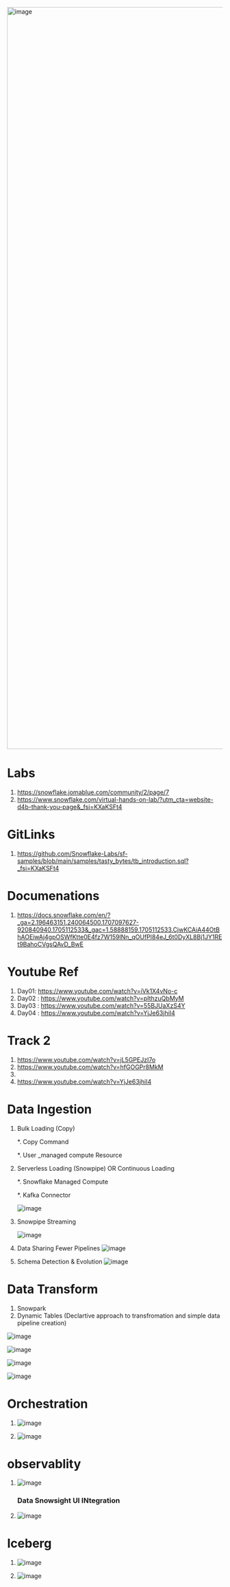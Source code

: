 
<img width="1728" alt="image" src="https://github.com/anjijava16/SnowFlakeDBUtils_RedShiftUtils/assets/5849522/760d2391-7aa8-4867-b1dd-27929ab218a8">



# Labs
1. https://snowflake.jomablue.com/community/2/page/7
1. https://www.snowflake.com/virtual-hands-on-lab/?utm_cta=website-d4b-thank-you-page&_fsi=KXaKSFt4

# GitLinks
1. https://github.com/Snowflake-Labs/sf-samples/blob/main/samples/tasty_bytes/tb_introduction.sql?_fsi=KXaKSFt4

# Documenations
1. https://docs.snowflake.com/en/?_ga=2.196463151.240064500.1707097627-920840940.1705112533&_gac=1.58888159.1705112533.CjwKCAiA44OtBhAOEiwAj4gpOSWfKtte0E4fz7W159lNn_qOUfPl84eJ_6t0DyXL8Bj1JY1REt9BahoCVgsQAvD_BwE

# Youtube Ref
1. Day01: https://www.youtube.com/watch?v=iVk1X4vNo-c
2. Day02 : https://www.youtube.com/watch?v=pIthzuQbMyM
3. Day03 : https://www.youtube.com/watch?v=55BJUaXzS4Y
4. Day04 : https://www.youtube.com/watch?v=YjJe63jhiI4

# Track 2
1. https://www.youtube.com/watch?v=jL5GPEJzI7o
2. https://www.youtube.com/watch?v=hfGOGPr8MkM
3. 
5. https://www.youtube.com/watch?v=YjJe63jhiI4


# Data Ingestion

1. Bulk Loading (Copy)

   *. Copy Command
   
   *. User _managed compute Resource

   
3. Serverless Loading (Snowpipe) OR Continuous Loading 

   *.   Snowflake Managed Compute
   
   *.   Kafka Connector


   ![image](https://github.com/anjijava16/SnowFlakeDBUtils_RedShiftUtils/assets/5849522/292f52ef-34ba-4600-959c-2c9bb91a338a)

4. Snowpipe Streaming

   ![image](https://github.com/anjijava16/SnowFlakeDBUtils_RedShiftUtils/assets/5849522/1216c912-695a-4672-9677-388c157c111b)

5. Data Sharing  Fewer Pipelines
      ![image](https://github.com/anjijava16/SnowFlakeDBUtils_RedShiftUtils/assets/5849522/62cec2ef-662c-4f72-8ba5-49ae4d8d7102)


6. Schema Detection & Evolution
   ![image](https://github.com/anjijava16/SnowFlakeDBUtils_RedShiftUtils/assets/5849522/2e2c2701-b755-4647-a9d8-f9b346473fc9)




# Data Transform 
1. Snowpark
2. Dynamic Tables (Declartive approach to transfromation and simple data pipeline creation)
   
![image](https://github.com/anjijava16/SnowFlakeDBUtils_RedShiftUtils/assets/5849522/88f5f167-3933-4f05-a0cb-02351c67af15)


![image](https://github.com/anjijava16/SnowFlakeDBUtils_RedShiftUtils/assets/5849522/b9ef3586-665c-489e-8133-76f49da38c3f)


![image](https://github.com/anjijava16/SnowFlakeDBUtils_RedShiftUtils/assets/5849522/e5a6e6f2-95f2-4e04-a415-3b1d59289b3f)


![image](https://github.com/anjijava16/SnowFlakeDBUtils_RedShiftUtils/assets/5849522/cdbf9909-46fe-4a56-8a56-40f170c68661)


# Orchestration
1. ![image](https://github.com/anjijava16/SnowFlakeDBUtils_RedShiftUtils/assets/5849522/b81ff0bb-2adb-4634-bb95-2651f795577f)
   
3. ![image](https://github.com/anjijava16/SnowFlakeDBUtils_RedShiftUtils/assets/5849522/9bf0f443-95f5-4eee-accf-4d20202b7f57)

# observablity

1. ![image](https://github.com/anjijava16/SnowFlakeDBUtils_RedShiftUtils/assets/5849522/3329edba-dfe2-4fef-9bab-4099798a304f)
   ### Data Snowsight UI INtegration 
3. ![image](https://github.com/anjijava16/SnowFlakeDBUtils_RedShiftUtils/assets/5849522/c34593e8-2309-47e9-9593-b34807f21cd6)

# Iceberg
1. ![image](https://github.com/anjijava16/SnowFlakeDBUtils_RedShiftUtils/assets/5849522/bf82fbfc-5f10-46cc-9821-7fca81546e75)

2. ![image](https://github.com/anjijava16/SnowFlakeDBUtils_RedShiftUtils/assets/5849522/34b69938-e9c0-4d0a-886a-85dacebfa0af)



